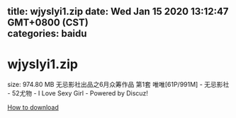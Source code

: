 
title: wjyslyi1.zip
date: Wed Jan 15 2020 13:12:47 GMT+0800 (CST)    
categories: baidu
---

# wjyslyi1.zip
size: 974.80 MB
 无忌影社出品之6月众筹作品 第1套 唯唯[61P/991M] - 无忌影社 - 52尤物 - I Love Sexy Girl - Powered by Discuz!
 

[How to download](https://bpcam.bemobtrk.com/go/2ceec3aa-1ca2-46d6-b9ff-aaa5c184517c?jno=63)